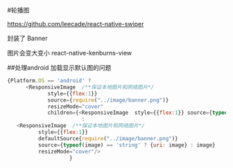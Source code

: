 #轮播图 

https://github.com/leecade/react-native-swiper


封装了 Banner

图片会变大变小
react-native-kenburns-view


##处理android 加载显示默认图的问题

```js
{Platform.OS == 'android' ?
      <ResponsiveImage  /**保证本地图片和网络图片*/
             style={{flex:1}}
             source={require("../image/banner.png")}
             resizeMode="cover"
             children={<ResponsiveImage  style={{flex:1}} source={typeof(image) == 'string' ? {uri: image} : image}/>}/>
                        :
   <ResponsiveImage  /**保证本地图片和网络图片*/
          style={{flex:1}} 
          defaultSource{require("../image/banner.png")} 
          source={typeof(image) == 'string' ? {uri: image} : image}
          resizeMode="cover"/>
                    }
```